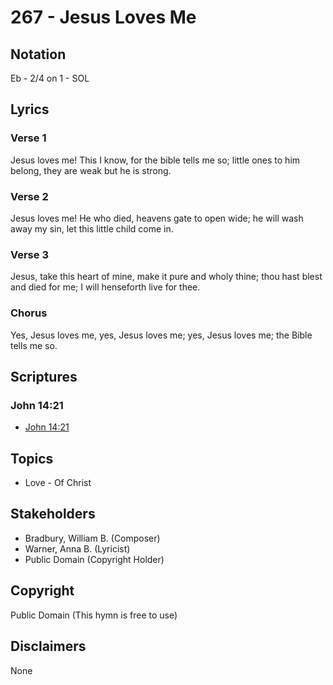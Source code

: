 # 267 - Jesus Loves Me

## Notation

Eb - 2/4 on 1 - SOL

## Lyrics

### Verse 1

Jesus loves me! This I know, for the bible tells me so; little ones to him belong, they are weak but he is strong.

### Verse 2

Jesus loves me! He who died, heavens gate to open wide; he will wash away my sin, let this little child come in.

### Verse 3

Jesus, take this heart of mine, make it pure and wholy thine; thou hast blest and died for me; I will henseforth live for thee.

### Chorus

Yes, Jesus loves me, yes, Jesus loves me; yes, Jesus loves me; the Bible tells me so.


## Scriptures

### John 14:21

- [John 14:21](https://www.biblegateway.com/passage/?search=John%2014%3A21)


## Topics

- Love - Of Christ

## Stakeholders

- Bradbury, William B. (Composer)
- Warner, Anna B. (Lyricist)
- Public Domain (Copyright Holder)

## Copyright

Public Domain
(This hymn is free to use)

## Disclaimers

None

